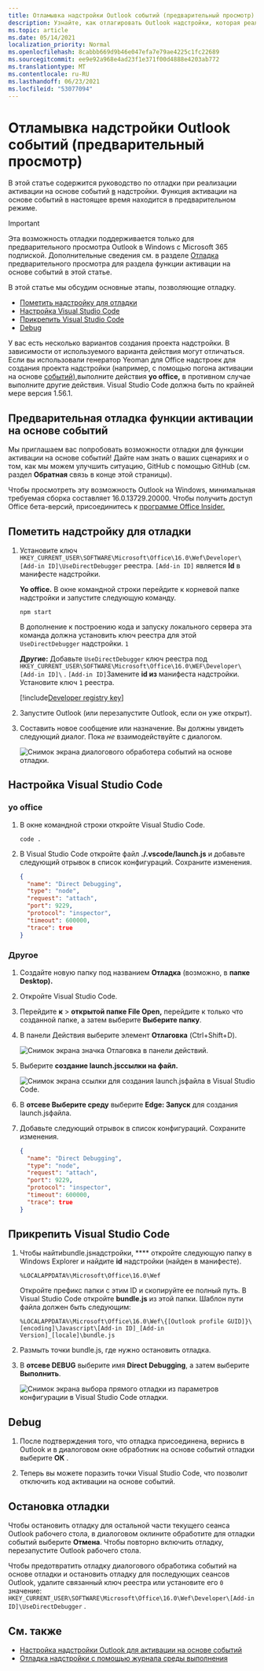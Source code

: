 ```yaml
---
title: Отламывка надстройки Outlook событий (предварительный просмотр)
description: Узнайте, как отлагировать Outlook надстройки, которая реализует активацию на основе событий.
ms.topic: article
ms.date: 05/14/2021
localization_priority: Normal
ms.openlocfilehash: 8cabbb669d9b46e047efa7e79ae4225c1fc22689
ms.sourcegitcommit: ee9e92a968e4ad23f1e371f00d4888e4203ab772
ms.translationtype: MT
ms.contentlocale: ru-RU
ms.lasthandoff: 06/23/2021
ms.locfileid: "53077094"
---
```

# <a name="debug-your-event-based-outlook-add-in-preview"></a>Отламывка надстройки Outlook событий (предварительный просмотр)

В этой статье содержится руководство по отладки при реализации активации на основе событий [в](autolaunch.md) надстройки. Функция активации на основе событий в настоящее время находится в предварительном режиме.

> [!IMPORTANT]
> Эта возможность отладки поддерживается только для предварительного просмотра Outlook в Windows с Microsoft 365 подпиской. Дополнительные сведения см. в разделе [Отладка](#preview-debugging-for-the-event-based-activation-feature) предварительного просмотра для раздела функции активации на основе событий в этой статье.

В этой статье мы обсудим основные этапы, позволяющие отладку.

- [Пометить надстройку для отладки](#mark-your-add-in-for-debugging)
- [Настройка Visual Studio Code](#configure-visual-studio-code)
- [Прикрепить Visual Studio Code](#attach-visual-studio-code)
- [Debug](#debug)

У вас есть несколько вариантов создания проекта надстройки. В зависимости от используемого варианта действия могут отличаться. Если вы использовали генератор Yeoman для Office надстроек для создания проекта надстройки (например, с помощью погона активации на основе [событий),](autolaunch.md)выполните  действия **yo office,** в противном случае выполните другие действия. Visual Studio Code должна быть по крайней мере версия 1.56.1.

## <a name="preview-debugging-for-the-event-based-activation-feature"></a>Предварительная отладка функции активации на основе событий

Мы приглашаем вас попробовать возможности отладки для функции активации на основе событий! Дайте нам знать о ваших сценариях и о том, как мы можем улучшить ситуацию, GitHub с помощью GitHub (см. раздел **Обратная** связь в конце этой страницы).

Чтобы просмотреть эту возможность Outlook на Windows, минимальная требуемая сборка составляет 16.0.13729.20000. Чтобы получить доступ Office бета-версий, присоединитесь к [программе Office Insider.](https://insider.office.com)

## <a name="mark-your-add-in-for-debugging"></a>Пометить надстройку для отладки

1. Установите ключ `HKEY_CURRENT_USER\SOFTWARE\Microsoft\Office\16.0\Wef\Developer\[Add-in ID]\UseDirectDebugger` реестра. `[Add-in ID]` является **Id** в манифесте надстройки.

    **Yo office.** В окне командной строки перейдите к корневой папке надстройки и запустите следующую команду.

    ```command&nbsp;line
    npm start
    ```

    В дополнение к построению кода и запуску локального сервера эта команда должна установить ключ реестра для этой `UseDirectDebugger` надстройки. `1`

    **Другие:** Добавьте `UseDirectDebugger` ключ реестра под `HKEY_CURRENT_USER\SOFTWARE\Microsoft\Office\16.0\WEF\Developer\[Add-in ID]\` . `[Add-in ID]`Замените **id из** манифеста надстройки. Установите ключ `1` реестра.

    [!include[Developer registry key](../includes/developer-registry-key.md)]

1. Запустите Outlook (или перезапустите Outlook, если он уже открыт).
1. Составить новое сообщение или назначение. Вы должны увидеть следующий диалог. Пока *не* взаимодействуйте с диалогом.

    ![Снимок экрана диалогового обработера событий на основе отладки.](../images/outlook-win-autolaunch-debug-dialog.png)

## <a name="configure-visual-studio-code"></a>Настройка Visual Studio Code

### <a name="yo-office"></a>yo office

1. В окне командной строки откройте Visual Studio Code.

    ```command&nbsp;line
    code .
    ```

1. В Visual Studio Code откройте файл **./.vscode/launch.js** и добавьте следующий отрывок в список конфигураций. Сохраните изменения.

    ```json
    {
      "name": "Direct Debugging",
      "type": "node",
      "request": "attach",
      "port": 9229,
      "protocol": "inspector",
      "timeout": 600000,
      "trace": true
    }
    ```

### <a name="other"></a>Другое

1. Создайте новую папку под названием **Отладка** (возможно, в **папке Desktop).**
1. Откройте Visual Studio Code.
1. Перейдите **к**  >  **открытой папке File Open,** перейдите к только что созданной папке, а затем выберите **Выберите папку**.
1. В панели Действия выберите элемент **Отлаговка** (Ctrl+Shift+D).

    ![Снимок экрана значка Отлаговка в панели действий.](../images/vs-code-debug.png)

1. Выберите **создание launch.jsссылки на файл.**

    ![Снимок экрана ссылки для создания launch.jsфайла в Visual Studio Code.](../images/vs-code-create-launch.json.png)

1. В **отсеве Выберите среду** выберите **Edge: Запуск** для создания launch.jsфайла.
1. Добавьте следующий отрывок в список конфигураций. Сохраните изменения.

    ```json
    {
      "name": "Direct Debugging",
      "type": "node",
      "request": "attach",
      "port": 9229,
      "protocol": "inspector",
      "timeout": 600000,
      "trace": true
    }
    ```

## <a name="attach-visual-studio-code"></a>Прикрепить Visual Studio Code

1. Чтобы найтиbundle.jsнадстройки, **** откройте следующую папку в Windows Explorer и найдите **id** надстройки (найден в манифесте).

    ```text
    %LOCALAPPDATA%\Microsoft\Office\16.0\Wef
    ```

    Откройте префикс папки с этим ID и скопируйте ее полный путь. В Visual Studio Code откройте **bundle.js** из этой папки. Шаблон пути файла должен быть следующим:

    `%LOCALAPPDATA%\Microsoft\Office\16.0\Wef\{[Outlook profile GUID]}\[encoding]\Javascript\[Add-in ID]_[Add-in Version]_[locale]\bundle.js`

1. Размыть точки bundle.js, где нужно остановить отладка.
1. В **отсеве DEBUG** выберите имя **Direct Debugging**, а затем выберите **Выполнить**.

    ![Снимок экрана выбора прямого отладки из параметров конфигурации в Visual Studio Code отладки.](../images/outlook-win-autolaunch-debug-vsc.png)

## <a name="debug"></a>Debug

1. После подтверждения того, что отладка присоединена, вернись в  Outlook и в диалоговом окне обработник на основе событий отладки выберите **ОК** .

1. Теперь вы можете поразить точки Visual Studio Code, что позволит отключить код активации на основе событий.

## <a name="stop-debugging"></a>Остановка отладки

Чтобы остановить отладку для остальной части текущего сеанса  Outlook рабочего стола, в диалоговом оклините обработите для отладки событий выберите **Отмена**. Чтобы повторно включить отладку, перезапустите Outlook рабочего стола.

Чтобы предотвратить  отладку диалогового обработика событий на основе отладки и остановить отладку для последующих сеансов Outlook, удалите связанный ключ реестра или установите его `0` значение: `HKEY_CURRENT_USER\SOFTWARE\Microsoft\Office\16.0\Wef\Developer\[Add-in ID]\UseDirectDebugger` .

## <a name="see-also"></a>См. также

- [Настройка надстройки Outlook для активации на основе событий](autolaunch.md)
- [Отладка надстройки с помощью журнала среды выполнения](../testing/runtime-logging.md#runtime-logging-on-windows)
